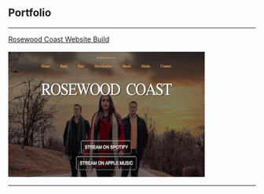 ## Portfolio

---

<!--### Category Name 1 -->

[Rosewood Coast Website Build](/Projects/Rosewood_Coast)
<br>
<br>
<a href="https://zss3.github.io/Projects/Rosewood_Coast"> 
<img src="images/rosewood_coast_thumb.png"/> </a>


<!-- [Project 2 Title](/pdf/sample_presentation.pdf)
<img src="images/dummy_thumbnail.jpg?raw=true"/> -->


<!--[Project 3 Title](http://example.com/)
<img src="images/dummy_thumbnail.jpg?raw=true"/>  -->



<!--### Category Name 2

<!--- [Project 1 Title](http://example.com/)
- [Project 2 Title](http://example.com/)
- [Project 3 Title](http://example.com/)
- [Project 4 Title](http://example.com/)
- [Project 5 Title](http://example.com/) -->






---
<!-- <p style="font-size:11px">Page template forked from <a href="https://github.com/evanca/quick-portfolio">evanca</a></p> -->
<!-- Remove above link if you don't want to attibute -->
